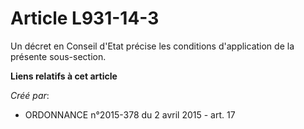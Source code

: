 # Article L931-14-3

Un décret en Conseil d'Etat précise les conditions d'application de la présente sous-section.

**Liens relatifs à cet article**

_Créé par_:

  - ORDONNANCE n°2015-378 du 2 avril 2015 - art. 17
